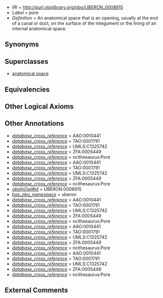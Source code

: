  * *IRI* = http://purl.obolibrary.org/obo/UBERON_0008915
 * *Label* = pore
 * *Definition* = An anatomical space that is an opening, usually at the end of a canal or duct, on the surface of the integument or the lining of an internal anatomical space.

## Synonyms


## Superclasses

 * [anatomical space](../../UBERON/64/UBERON_0000464.md)

## Equivalencies


## Other Logical Axioms


## Other Annotations

 * *[database_cross_reference](../../ef/oboInOwl#hasDbXref.md)* = AAO:0010441
 * *[database_cross_reference](../../ef/oboInOwl#hasDbXref.md)* = TAO:0001791
 * *[database_cross_reference](../../ef/oboInOwl#hasDbXref.md)* = UMLS:C1325742
 * *[database_cross_reference](../../ef/oboInOwl#hasDbXref.md)* = ZFA:0005449
 * *[database_cross_reference](../../ef/oboInOwl#hasDbXref.md)* = ncithesaurus:Pore
 * *[database_cross_reference](../../ef/oboInOwl#hasDbXref.md)* = AAO:0010441
 * *[database_cross_reference](../../ef/oboInOwl#hasDbXref.md)* = TAO:0001791
 * *[database_cross_reference](../../ef/oboInOwl#hasDbXref.md)* = UMLS:C1325742
 * *[database_cross_reference](../../ef/oboInOwl#hasDbXref.md)* = ZFA:0005449
 * *[database_cross_reference](../../ef/oboInOwl#hasDbXref.md)* = ncithesaurus:Pore
 * *[oboInOwl#id](../../id/oboInOwl#id.md)* = UBERON:0008915
 * *[has_obo_namespace](../../ce/oboInOwl#hasOBONamespace.md)* = uberon
 * *[database_cross_reference](../../ef/oboInOwl#hasDbXref.md)* = AAO:0010441
 * *[database_cross_reference](../../ef/oboInOwl#hasDbXref.md)* = TAO:0001791
 * *[database_cross_reference](../../ef/oboInOwl#hasDbXref.md)* = UMLS:C1325742
 * *[database_cross_reference](../../ef/oboInOwl#hasDbXref.md)* = ZFA:0005449
 * *[database_cross_reference](../../ef/oboInOwl#hasDbXref.md)* = ncithesaurus:Pore
 * *[database_cross_reference](../../ef/oboInOwl#hasDbXref.md)* = AAO:0010441
 * *[database_cross_reference](../../ef/oboInOwl#hasDbXref.md)* = TAO:0001791
 * *[database_cross_reference](../../ef/oboInOwl#hasDbXref.md)* = UMLS:C1325742
 * *[database_cross_reference](../../ef/oboInOwl#hasDbXref.md)* = ZFA:0005449
 * *[database_cross_reference](../../ef/oboInOwl#hasDbXref.md)* = ncithesaurus:Pore
 * *[database_cross_reference](../../ef/oboInOwl#hasDbXref.md)* = AAO:0010441
 * *[database_cross_reference](../../ef/oboInOwl#hasDbXref.md)* = TAO:0001791
 * *[database_cross_reference](../../ef/oboInOwl#hasDbXref.md)* = UMLS:C1325742
 * *[database_cross_reference](../../ef/oboInOwl#hasDbXref.md)* = ZFA:0005449
 * *[database_cross_reference](../../ef/oboInOwl#hasDbXref.md)* = ncithesaurus:Pore

## External Comments


